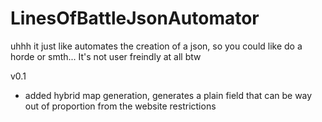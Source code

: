 # LinesOfBattleJsonAutomator
uhhh it just like automates the creation of a json, so you could like do a horde or smth... It's not user freindly at all btw


v0.1
- added hybrid map generation, generates a plain field that can be way out of proportion from the website restrictions
